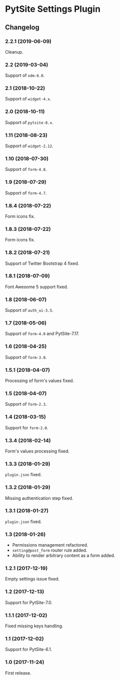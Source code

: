 # PytSite Settings Plugin


## Changelog


### 2.2.1 (2019-06-09)

Cleanup.


### 2.2 (2019-03-04)

Support of `odm-6.0`.


### 2.1 (2018-10-22)

Support of `widget-4.x`.


### 2.0 (2018-10-11)

Support of `pytsite-8.x`.


### 1.11 (2018-08-23)

Support of `widget-2.12`.


### 1.10 (2018-07-30)

Support of `form-4.8`.


### 1.9 (2018-07-29)

Support of `form-4.7`.


### 1.8.4 (2018-07-22)

Form icons fix.


### 1.8.3 (2018-07-22)

Form icons fix.


### 1.8.2 (2018-07-21)

Support of Twitter Bootstrap 4 fixed.


### 1.8.1 (2018-07-09)

Font Awesome 5 support fixed.


### 1.8 (2018-06-07)

Support of `auth_ui-3.5`.


### 1.7 (2018-05-06)

Support of `form-4.0` and PytSite-7.17.


### 1.6 (2018-04-25)

Support of `form-3.0`.


### 1.5.1 (2018-04-07)

Processing of form's values fixed.


### 1.5 (2018-04-07)

Support of `form-2.3`.


### 1.4 (2018-03-15)

Support for `form-2.0`.


### 1.3.4 (2018-02-14)

Form's values processing fixed.


### 1.3.3 (2018-01-29)

`plugin.json` fixed.


### 1.3.2 (2018-01-29)

Missing authentication step fixed.


### 1.3.1 (2018-01-27)

`plugin.json` fixed.


### 1.3 (2018-01-26)

- Permissions management refactored.
- `setting@post_form` router rule added.
- Ability to render arbitrary content as a form added.


### 1.2.1 (2017-12-19)

Empty settings issue fixed.


### 1.2 (2017-12-13)

Support for PytSite-7.0.


### 1.1.1 (2017-12-02)

Fixed missing keys handling.


### 1.1 (2017-12-02)

Support for PytSite-6.1.


### 1.0 (2017-11-24)

First release.
